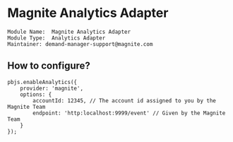 # Magnite Analytics Adapter

```
Module Name:  Magnite Analytics Adapter
Module Type:  Analytics Adapter
Maintainer: demand-manager-support@magnite.com
```

## How to configure?
```
pbjs.enableAnalytics({
    provider: 'magnite',
    options: {
        accountId: 12345, // The account id assigned to you by the Magnite Team
        endpoint: 'http:localhost:9999/event' // Given by the Magnite Team
    }
});
```

